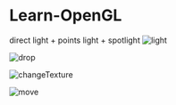 # Learn-OpenGL

direct light + points light + spotlight
![light]((./assets/light.gif))

![drop](./assets/drop.gif)

![changeTexture](./assets/changeTexture.gif)

![move](./assets/move.gif)
